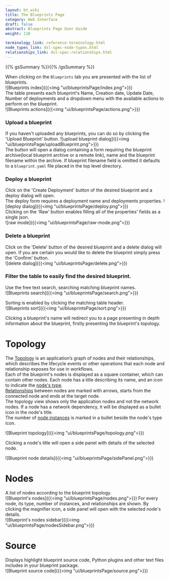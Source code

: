 ```yaml
---
layout: bt_wiki
title: The Blueprints Page
category: Web Interface
draft: false
abstract: Blueprints Page User Guide
weight: 110

terminology_link: reference-terminology.html
node_types_link: dsl-spec-node-types.html
relationships_link: dsl-spec-relationships.html
---
```

{{% gsSummary %}}{{% /gsSummary %}}

When clicking on the `Blueprints` tab you are presented with the list of blueprints.<br>
![Blueprints index]({{<img "ui/blueprintsPage/index.png">}})<br>
The table presents each blueprint's Name, Creation date, Update Date, Number of deployments and a dropdown menu with the available actions to perform on the blueprint.<br>
![Blueprints actions]({{<img "ui/blueprintsPage/actions.png">}})

### Upload a blueprint
If you haven't uploaded any blueprints, you can do so by clicking the 'Upload Blueprint' button.
![upload blueprint dialog]({{<img "ui/blueprintsPage/uploadBlueprint.png">}})<br>
The button will open a dialog containing a form requiring the blueprint archive(local blueprint archive or a remote link), name and the blueprint filename within the archive. If blueprint filename field is omitted it defaults to a `blueprint.yaml` file placed in the top level directory.<br>

### Deploy a blueprint
Click on the 'Create Deployment' button of the desired blueprint and a deploy dialog will open.<br>
The deploy form requires a deployment name and deployments properties.
![deploy dialog]({{<img "ui/blueprintsPage/deploy.png">}})<br>
Clicking on the 'Raw' button enables filling all of the properties' fields as a single json.<br>
![raw mode]({{<img "ui/blueprintsPage/raw-mode.png">}})

### Delete a blueprint
Click on the 'Delete' button of the desired blueprint and a delete dialog will open.
If you are certain you would like to delete the blueprint simply press the 'Confirm' button.<br>
![delete dialog]({{<img "ui/blueprintsPage/delete.png">}})

### Filter the table to easily find the desired blueprint.
Use the free text search, searching matching blueprint names.<br>
![Blueprints search]({{<img "ui/blueprintsPage/search.png">}})

Sorting is enabled by clicking the matching table header.<br>
![Blueprints sort]({{<img "ui/blueprintsPage/sort.png">}})

Clicking a blueprint's name will redirect you to a page presenting in depth information about the blueprint, firstly presenting the blueprint's topology.

# Topology
The [Topology]({{page.terminology_link}}#topology) is an application’s graph of nodes and their relationships, which describes the lifecycle events or other operations that each node and relationship exposes for use in workflows.<br>
Each of the blueprint's nodes is displayed as a square container, which can contain other nodes. Each node has a title describing its name, and an icon to indicate the [node's type]({{page.node_types_link}}).<br>
[Relationships]({{page.relationships_link}}) between nodes are marked with arrows, starts from the connected node and ends at the target node.<br>
The topology view shows only the application nodes and not the network nodes. If a node has a network dependency, it will be displayed as a bullet icon in the node's title.<br>
The number of [node instances]({{page.terminology_link}}#node-instance) is marked in a bullet beside the node's type icon.<br>

![Blueprint topology]({{<img "ui/blueprintsPage/topology.png">}})

Clicking a node's title will open a side panel with details of the selected node.<br>

![Blueprint node details]({{<img "ui/blueprintsPage/sidePanel.png">}})

# Nodes
A list of nodes according to the blueprint topology.<br/>
![Blueprint's nodes]({{<img "ui/blueprintsPage/nodes.png">}})
For every node, its type, number of instances, and relationships are shown. By clicking the magnifier icon, a side panel will open with the selected node's details.<br/>
![Blueprint's nodes sidebar]({{<img "ui/blueprintsPage/nodesSidebar.png">}})

# Source
Displays highlight blueprint source code, Python plugins and other text files includes in your blueprint package.<br/>
![Blueprint source code]({{<img "ui/blueprintsPage/source.png">}})
